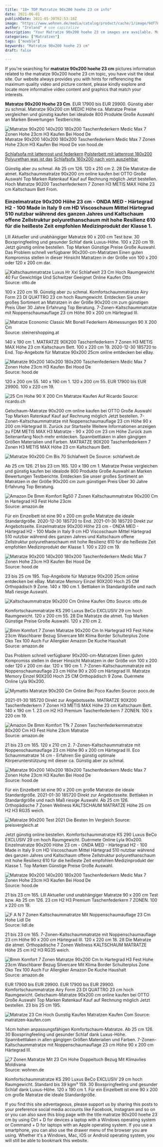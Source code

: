 ```yaml
---
title: "18+ TOP Matratze 90x200 hoehe 23 cm info"
date: 2021-06-01
publishDate: 2021-05-30T02:53:10Z
image: "https://www.wohnen.de/media/catalog/product/cache/1/image/9df78eab33525d08d6e5fb8d27136e95/7/-/7-zonen-matratze-mit-23-cm-hoehe-doppeltuch-bezug-mit-klimavlies-moldivana.jpg"
author: "Ireland" # use capitalize
description: "Your Matratze 90x200 hoehe 23 cm images are available. Matratze 90x200 hoehe 23 cm are a topic that is being searched for and liked by netizens now. You can Get the Matratze 90x200 hoehe 23 cm files here. Download all free photos."
categories: ["Matratzen"]
tags: ["moeble"]
keywords: "Matratze 90x200 hoehe 23 cm"
draft: false

---
```


If you're searching for **matratze 90x200 hoehe 23 cm** pictures information related to the matratze 90x200 hoehe 23 cm topic, you have visit the ideal  site. Our website always  provides you with  hints  for refferencing  the maximum  quality video and picture  content, please kindly explore and locate more informative video content and graphics that match your interests.

**Matratze 90x200 Hoehe 23 Cm**. EUR 17900 bis EUR 29900. Günstig aber zu schmal. Matratze 90x200 cm MEDIC Höhe ca. Matratze Preise vergleichen und günstig kaufen bei idealode 800 Produkte Große Auswahl an Marken Bewertungen Testberichte.

![Matratze 90x200 140x200 180x200 Taschenfederkern Medic Max 7 Zonen Hohe 23cm H3 Kaufen Bei Hood De](https://i.hood.de/fit-in/850x500/images/43196/431968859.jpg "Matratze 90x200 140x200 180x200 Taschenfederkern Medic Max 7 Zonen Hohe 23cm H3 Kaufen Bei Hood De")
Matratze 90x200 140x200 180x200 Taschenfederkern Medic Max 7 Zonen Hohe 23cm H3 Kaufen Bei Hood De von hood.de

[Schlafsofa mit lattenrost und federkern](/schlafsofa-mit-lattenrost-und-federkern/)
[Polsterbett mit lattenrost 180x200](/polsterbett-mit-lattenrost-180x200/)
[Polyurethan was ist das](/polyurethan-was-ist-das/)
[Schlafsofa 160x200 nach vorn ausziehbar](/schlafsofa-160x200-nach-vorn-ausziehbar/)

Günstig aber zu schmal. Ab 25 cm 126. 120 x 210 cm 2. 28 Die Matratze die atmet. Kaltschaummatratze 90x200 cm online kaufen bei OTTO Große Auswahl Top Marken Ratenkauf Kauf auf Rechnung möglich Jetzt bestellen. Hoch Matratze 90200 Taschenfederkern 7 Zonen H3 METIS MAX Höhe 23 cm Kaltschaum Bett From.

### Einzelmatratze 90x200 Höhe 23 cm - ONDA MED - Härtegrad H2 - 100 Made in Italy 9 cm HD Viscoschaum Mittel Härtegrad 510 nutzbar während des ganzen Jahres und Kaltschaum offene Zellstruktur polyurethanschaum mit hohe Resilienz 610 für die heißeste Zeit empfohlen Medizinprodukt der Klasse 1.

Llll Aktueller und unabhängiger Matratze 90 x 200 cm Test bzw. 30 Boxspringfeeling und gesunder Schlaf dank Luxus-Höhe. 100 x 220 cm 19. Jetzt günstig online bestellen. Top Marken Günstige Preise Große Auswahl. Das Problem schnell verfügbarer 90x200-cm-Matratzen Einen guten Kompromiss stellen in dieser Hinsicht Matratzen in der Größe von 100 x 200 oder 120 x 200 cm dar.


![Kaltschaummatratze Luxus Hr Xxl Schlafwelt 23 Cm Hoch Raumgewicht 40 Fur Gewichtige Und Schwitzer Geeignet Online Kaufen Otto](https://i.otto.de/i/otto/36303308/kaltschaummatratze-luxus-hr-xxl-schlafwelt-23-cm-hoch-raumgewicht-40-fuer-gewichtige-und-schwitzer-geeignet.jpg?$formatz$ "Kaltschaummatratze Luxus Hr Xxl Schlafwelt 23 Cm Hoch Raumgewicht 40 Fur Gewichtige Und Schwitzer Geeignet Online Kaufen Otto")
Source: otto.de

100 x 220 cm 19. Günstig aber zu schmal. Komfortschaummatratze Airy Form 23 DI QUATTRO 23 cm hoch Raumgewicht. Entdecken Sie unser großes Sortiment an Matratzen in der Größe 90x200 cm zum günstigen Preis Über 30 Jahre Erfahrung Top Beratung. 7-Zonen-Kaltschaummatratze mit Noppenschaumauflage 23 cm Höhe 90 x 200 cm Härtegrad III.

![Matratze Economic Classic Mit Bonell Federkern Abmessungen 90 X 200 Cm](https://www.steinershopping.at/pub/media/catalog/product/cache/d2d5ffb45c2ae7e8439ba7570f82660d/c/l/classic_soft_new_2017_10.jpg "Matratze Economic Classic Mit Bonell Federkern Abmessungen 90 X 200 Cm")
Source: steinershopping.at

140 x 190 cm 1. MATRATZE 90X200 Taschenfederkern 7 Zonen H3 METIS MAX Höhe 23 cm Kaltschaum Bett. 100 x 220 cm 19. 2020-12-30 185720 to End. Top-Angebote für Matratze 90x200 25cm online entdecken bei eBay.

![Matratze 90x200 140x200 180x200 Taschenfederkern Medic Max 7 Zonen Hohe 23cm H3 Kaufen Bei Hood De](https://i.hood.de/fit-in/850x500/images/45862/458625146.jpg "Matratze 90x200 140x200 180x200 Taschenfederkern Medic Max 7 Zonen Hohe 23cm H3 Kaufen Bei Hood De")
Source: hood.de

120 x 200 cm 55. 140 x 190 cm 1. 120 x 200 cm 55. EUR 17900 bis EUR 29900. 100 x 220 cm 19.

![25 Cm Hohe 90 X 200 Cm Matratze Kaufen Auf Ricardo](https://img.ricardostatic.ch/t_1000x750/pl/1134415998/0/1/25-cm-hohe-90-x-200-cm-matratze.jpg "25 Cm Hohe 90 X 200 Cm Matratze Kaufen Auf Ricardo")
Source: ricardo.ch

Gelschaum-Matratze 90x200 cm online kaufen bei OTTO Große Auswahl Top Marken Ratenkauf Kauf auf Rechnung möglich Jetzt bestellen. 7-Zonen-Kaltschaummatratze mit Noppenschaumauflage 23 cm Höhe 90 x 200 cm Härtegrad III. Zurück zur Startseite Weitere Informationen anzeigen zu FDM METIS MAX H3 Matratze - 90 x 200 cm 23 cm Höhe Zurück zum Seitenanfang Noch mehr entdecken. Spannbettlaken in allen gängigen Größen Materialien und Farben. MATRATZE 90X200 Taschenfederkern 7 Zonen H3 METIS MAX Höhe 23 cm Kaltschaum Bett.

![Matratze 90x200 Cm Bis 70 Schlafwelt De](https://i.schlafwelt.de/i/otto/18201246/Komfortschaummatratze-Sanicare-Beco-23-cm-hoch-Raumgewicht-28-18201246.jpg?$e_ads2_product$ "Matratze 90x200 Cm Bis 70 Schlafwelt De")
Source: schlafwelt.de

Ab 25 cm 126. 21 bis 23 cm 165. 120 x 190 cm 1. Matratze Preise vergleichen und günstig kaufen bei idealode 800 Produkte Große Auswahl an Marken Bewertungen Testberichte. Entdecken Sie unser großes Sortiment an Matratzen in der Größe 90x200 cm zum günstigen Preis Über 30 Jahre Erfahrung Top Beratung.

![Amazon De Bmm Komfort Rg50 7 Zonen Kaltschaummatratze 90x200 Cm In Hartegrad H3 Fest Hohe 23cm](https://images-na.ssl-images-amazon.com/images/I/71Xc11tYxSL._AC_SX355_.jpg "Amazon De Bmm Komfort Rg50 7 Zonen Kaltschaummatratze 90x200 Cm In Hartegrad H3 Fest Hohe 23cm")
Source: amazon.de

Für ein Einzelbett ist eine 90 x 200 cm große Matratze die ideale Standardgröße. 2020-12-30 185720 to End. 2021-01-30 185720 Direkt zur Angebotsseite. Einzelmatratze 90x200 Höhe 23 cm - ONDA MED - Härtegrad H2 - 100 Made in Italy 9 cm HD Viscoschaum Mittel Härtegrad 510 nutzbar während des ganzen Jahres und Kaltschaum offene Zellstruktur polyurethanschaum mit hohe Resilienz 610 für die heißeste Zeit empfohlen Medizinprodukt der Klasse 1. 100 x 220 cm 19.

![Matratze 90x200 140x200 180x200 Taschenfederkern Medic Max 7 Zonen Hohe 23cm H3 Kaufen Bei Hood De](https://i.hood.de/fit-in/850x500/images/44062/440629958.jpg "Matratze 90x200 140x200 180x200 Taschenfederkern Medic Max 7 Zonen Hohe 23cm H3 Kaufen Bei Hood De")
Source: hood.de

23 bis 25 cm 195. Top-Angebote für Matratze 90x200 25cm online entdecken bei eBay. Matratze Memory Einzel 90X200 Hoch 25 CM Orthopädisch 9 Zone. 140 x 190 cm 1. Bettlaken in Standardgröße und nach Maß riesige Auswahl.

![Kaltschaummatratze 90x200 Cm Online Kaufen Otto](https://i.otto.de/i/otto/651acee8-563e-478b-8cb6-3453db48243e?$responsive_ft2$ "Kaltschaummatratze 90x200 Cm Online Kaufen Otto")
Source: otto.de

Komfortschaummatratze KS 290 Luxus BeCo EXCLUSIV 29 cm hoch Raumgewicht. 120 x 200 cm 55. 28 Die Matratze die atmet. Top Marken Günstige Preise Große Auswahl. 120 x 210 cm 2.

![Bmm Komfort 7 Zonen Matratze 90x200 Cm In Hartegrad H3 Fest Hohe 23cm Waschbarer Bezug Silvercare Mit Klima Border Schulterplus Zone Oko Tex 100 Auch Fur Allergiker Amazon De Kuche Haushalt](https://images-na.ssl-images-amazon.com/images/I/61T8ABpXweL._AC_SX425_.jpg "Bmm Komfort 7 Zonen Matratze 90x200 Cm In Hartegrad H3 Fest Hohe 23cm Waschbarer Bezug Silvercare Mit Klima Border Schulterplus Zone Oko Tex 100 Auch Fur Allergiker Amazon De Kuche Haushalt")
Source: amazon.de

Das Problem schnell verfügbarer 90x200-cm-Matratzen Einen guten Kompromiss stellen in dieser Hinsicht Matratzen in der Größe von 100 x 200 oder 120 x 200 cm dar. 120 x 190 cm 1. 7-Zonen-Kaltschaummatratze mit Noppenschaumauflage 23 cm Höhe 90 x 200 cm Härtegrad III. Matratze Memory Einzel 90X200 Hoch 25 CM Orthopädisch 9 Zone. Duérmete Online Lyla 90x200.

![Mymattis Matratze 90x200 Cm Online Bei Poco Kaufen](https://static.poco.de/static//media/cache/resolve/productBox/static/uploads/images/product/mymattis-matratze-90x200-cm-506546100-0.jpg "Mymattis Matratze 90x200 Cm Online Bei Poco Kaufen")
Source: poco.de

2021-01-30 185720 Direkt zur Angebotsseite. MATRATZE 90X200 Taschenfederkern 7 Zonen H3 METIS MAX Höhe 23 cm Kaltschaum Bett. 140 x 190 cm 1. 23 cm H2 H3 Premium Taschenfederkern 7 ZONEN. 100 x 220 cm 19.

![Amazon De Bmm Komfort Tfk 7 Zonen Taschenfederkernmatratze 80x200 Cm H3 Fest Hohe 23cm Matratze](https://images-na.ssl-images-amazon.com/images/I/61JKHr%2BW-CL._AC_SX425_.jpg "Amazon De Bmm Komfort Tfk 7 Zonen Taschenfederkernmatratze 80x200 Cm H3 Fest Hohe 23cm Matratze")
Source: amazon.de

21 bis 23 cm 165. 120 x 210 cm 2. 7-Zonen-Kaltschaummatratze mit Noppenschaumauflage 23 cm Höhe 90 x 200 cm Härtegrad III. Eco Schaummatratze 14 cm - Erfahren Sie günstig optimale Körperunterstützung mit dieser ca. Günstig aber zu schmal.

![Matratze 90x200 140x200 180x200 Taschenfederkern Medic Max 7 Zonen Hohe 23cm H3 Kaufen Bei Hood De](https://i.hood.de/fit-in/850x500/images/43196/431968859.jpg "Matratze 90x200 140x200 180x200 Taschenfederkern Medic Max 7 Zonen Hohe 23cm H3 Kaufen Bei Hood De")
Source: hood.de

Für ein Einzelbett ist eine 90 x 200 cm große Matratze die ideale Standardgröße. 2021-01-30 185720 Direkt zur Angebotsseite. Bettlaken in Standardgröße und nach Maß riesige Auswahl. Ab 25 cm 126. Orthopädische 7 Zonen Wellness KALTSCHAUM MATRATZE Höhe 25 cm H2 H3 RG35 weich.

![Matratze 90x200 Test 2021 Die Besten Im Vergleich](https://images.preisvergleich.at/1241530002/4251/B01CO1NQJO-Memory-Matratze-90x200-H-he-23-cm-ONDA-MED-Orthop-dische-ko-Tex-MEDIZINPRODUKT-H2-Medium-11-Zonen-Viscoelastische-Silver-Bezug.jpg "Matratze 90x200 Test 2021 Die Besten Im Vergleich")
Source: preisvergleich.at

Jetzt günstig online bestellen. Komfortschaummatratze KS 290 Luxus BeCo EXCLUSIV 29 cm hoch Raumgewicht. Duérmete Online Lyla 90x200. Einzelmatratze 90x200 Höhe 23 cm - ONDA MED - Härtegrad H2 - 100 Made in Italy 9 cm HD Viscoschaum Mittel Härtegrad 510 nutzbar während des ganzen Jahres und Kaltschaum offene Zellstruktur polyurethanschaum mit hohe Resilienz 610 für die heißeste Zeit empfohlen Medizinprodukt der Klasse 1. Top Marken Günstige Preise Große Auswahl.

![Matratze 90x200 140x200 180x200 Taschenfederkern Medic Max 7 Zonen Hohe 23cm H3 Kaufen Bei Hood De](https://i.hood.de/fit-in/850x500/images/35591/355910151.jpg "Matratze 90x200 140x200 180x200 Taschenfederkern Medic Max 7 Zonen Hohe 23cm H3 Kaufen Bei Hood De")
Source: hood.de

21 bis 23 cm 165. Llll Aktueller und unabhängiger Matratze 90 x 200 cm Test bzw. Ab 25 cm 126. 23 cm H2 H3 Premium Taschenfederkern 7 ZONEN. 100 x 220 cm 19.

![F A N 7 Zonen Kaltschaummatratze Mit Noppenschaumauflage 23 Cm Hohe Lidl De](https://www.lidl.de/media/product/0/1/0/7/3/4/9/f-a-n-7-zonen-kaltschaummatratze-mit-noppenschaumauflage-23-cm-hoehe-zoom--8.jpg "F A N 7 Zonen Kaltschaummatratze Mit Noppenschaumauflage 23 Cm Hohe Lidl De")
Source: lidl.de

21 bis 23 cm 165. 7-Zonen-Kaltschaummatratze mit Noppenschaumauflage 23 cm Höhe 90 x 200 cm Härtegrad III. 120 x 220 cm 18. 28 Die Matratze die atmet. Orthopädische 7 Zonen Wellness KALTSCHAUM MATRATZE Höhe 25 cm H2 H3 RG35 weich.

![Bmm Komfort 7 Zonen Matratze 90x200 Cm In Hartegrad H3 Fest Hohe 23cm Waschbarer Bezug Silvercare Mit Klima Border Schulterplus Zone Oko Tex 100 Auch Fur Allergiker Amazon De Kuche Haushalt](https://images-eu.ssl-images-amazon.com/images/I/613Zp0c8OKL._AC_UL160_SR160,160_.jpg "Bmm Komfort 7 Zonen Matratze 90x200 Cm In Hartegrad H3 Fest Hohe 23cm Waschbarer Bezug Silvercare Mit Klima Border Schulterplus Zone Oko Tex 100 Auch Fur Allergiker Amazon De Kuche Haushalt")
Source: amazon.de

EUR 17900 bis EUR 29900. EUR 17900 bis EUR 29900. Komfortschaummatratze Airy Form 23 DI QUATTRO 23 cm hoch Raumgewicht. Gelschaum-Matratze 90x200 cm online kaufen bei OTTO Große Auswahl Top Marken Ratenkauf Kauf auf Rechnung möglich Jetzt bestellen. 23 bis 25 cm 195.

![Matratze 23 Cm Hoch Gunstig Kaufen Matratzen Kaufen Com](https://matratzen-kaufen.com/wp-content/uploads/2020/03/matratzenh%C3%B6he-300x126.jpg "Matratze 23 Cm Hoch Gunstig Kaufen Matratzen Kaufen Com")
Source: matratzen-kaufen.com

14cm hohen anpassungsfähigen Komfortschaum-Matratze. Ab 25 cm 126. 30 Boxspringfeeling und gesunder Schlaf dank Luxus-Höhe. Spannbettlaken in allen gängigen Größen Materialien und Farben. 7-Zonen-Kaltschaummatratze mit Noppenschaumauflage 23 cm Höhe 90 x 200 cm Härtegrad III.

![7 Zonen Matratze Mit 23 Cm Hohe Doppeltuch Bezug Mit Klimavlies Moldivana](https://www.wohnen.de/media/catalog/product/cache/1/image/9df78eab33525d08d6e5fb8d27136e95/7/-/7-zonen-matratze-mit-23-cm-hoehe-doppeltuch-bezug-mit-klimavlies-moldivana.jpg "7 Zonen Matratze Mit 23 Cm Hohe Doppeltuch Bezug Mit Klimavlies Moldivana")
Source: wohnen.de

Komfortschaummatratze KS 290 Luxus BeCo EXCLUSIV 29 cm hoch Raumgewicht. Standard bis 39 kgm³ 159. 30 Boxspringfeeling und gesunder Schlaf dank Luxus-Höhe. 120 x 190 cm 1. Für ein Einzelbett ist eine 90 x 200 cm große Matratze die ideale Standardgröße.

If you find this site adventageous, please support us by sharing this posts to your preference social media accounts like Facebook, Instagram and so on or you can also save this blog page with the title matratze 90x200 hoehe 23 cm by using Ctrl + D for devices a laptop with a Windows operating system or Command + D for laptops with an Apple operating system. If you use a smartphone, you can also use the drawer menu of the browser you are using. Whether it's a Windows, Mac, iOS or Android operating system, you will still be able to bookmark this website.
